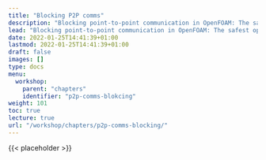 ```yaml
---
title: "Blocking P2P comms"
description: "Blocking point-to-point communication in OpenFOAM: The safest option for code correctness, but it might not be that efficient!"
lead: "Blocking point-to-point communication in OpenFOAM: The safest option for code correctness, but it might not be that efficient!"
date: 2022-01-25T14:41:39+01:00
lastmod: 2022-01-25T14:41:39+01:00
draft: false
images: []
type: docs
menu:
  workshop:
    parent: "chapters"
    identifier: "p2p-comms-blokcing"
weight: 101
toc: true
lecture: true
url: "/workshop/chapters/p2p-comms-blocking/"
---
```


<script type="text/javascript" src="/js/lock.js"></script>
{{< placeholder >}}

